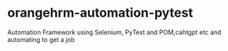# orangehrm-automation-pytest
Automation Framework using Selenium, PyTest and POM,cahtgpt etc and automating to get a job
